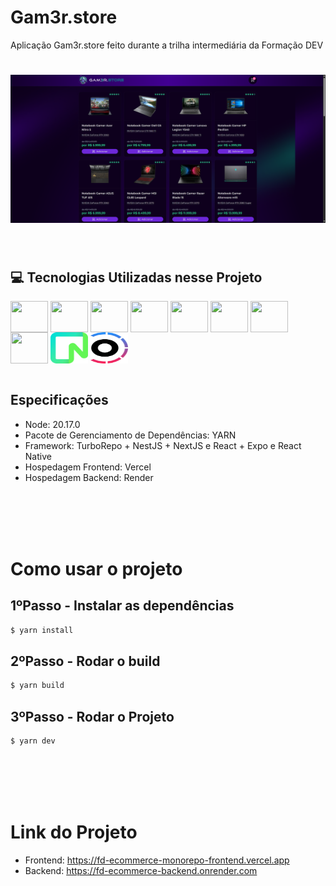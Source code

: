 # Gam3r.store
Aplicação Gam3r.store feito durante a trilha intermediária da Formação DEV

<h1 align="center">
  <img alt="NLW" title="NLW" width="700" src=".github/app.png" />
</h1>


<br>

## 💻 Tecnologias Utilizadas nesse Projeto
<div style="display: inline_block">
  <img align="center" height="50" width="60" src="https://cdn.jsdelivr.net/gh/devicons/devicon/icons/react/react-original.svg">
  <img align="center" height="50" width="60" src="https://cdn.jsdelivr.net/gh/devicons/devicon@latest/icons/nextjs/nextjs-original-wordmark.svg">
  <img align="center" height="50" width="60" src="https://cdn.jsdelivr.net/gh/devicons/devicon@latest/icons/tailwindcss/tailwindcss-original-wordmark.svg">
  <img align="center" height="50" width="60" src="https://cdn.jsdelivr.net/gh/devicons/devicon@latest/icons/typescript/typescript-original.svg">
  <img align="center" height="50" width="60" src="https://cdn.jsdelivr.net/gh/devicons/devicon@latest/icons/nestjs/nestjs-original.svg">
  <img align="center" height="50" width="60" src="https://cdn.jsdelivr.net/gh/devicons/devicon@latest/icons/prisma/prisma-original.svg">
  <img align="center" height="50" width="60" src="https://cdn.jsdelivr.net/gh/devicons/devicon@latest/icons/postgresql/postgresql-original.svg">
  <img align="center" height="50" width="60" src="https://cdn.jsdelivr.net/gh/devicons/devicon@latest/icons/vercel/vercel-original-wordmark.svg">
  <img align="center" height="50" width="60" src=".github/neon.svg">
  <img align="center" height="50" width="60" src=".github/turborepo.svg">

</div>

<br>

## Especificações
- Node: 20.17.0
- Pacote de Gerenciamento de Dependências: YARN
- Framework: TurboRepo + NestJS + NextJS e React + Expo e React Native
- Hospedagem Frontend: Vercel
- Hospedagem Backend: Render


<br>
<br>
<br>
<br>


# Como usar o projeto

## 1ºPasso - Instalar as dependências
```bash
$ yarn install
```

## 2ºPasso - Rodar o build
```bash
$ yarn build
```

## 3ºPasso - Rodar o Projeto
```bash
$ yarn dev
```

<br>
<br>
<br>
<br>


# Link do Projeto
- Frontend: https://fd-ecommerce-monorepo-frontend.vercel.app
- Backend: https://fd-ecommerce-backend.onrender.com